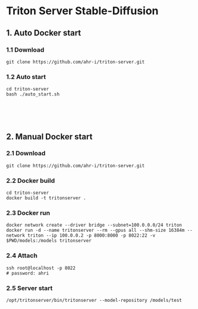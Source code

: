 # Triton Server Stable-Diffusion

## 1. Auto Docker start
### 1.1 Download
```
git clone https://github.com/ahr-i/triton-server.git
```

### 1.2 Auto start
```
cd triton-server
bash ./auto_start.sh
```

<br />
<br />
<br />

## 2. Manual Docker start
### 2.1 Download
```
git clone https://github.com/ahr-i/triton-server.git
```

### 2.2 Docker build
```
cd triton-server
docker build -t tritonserver .
```

### 2.3 Docker run
```
docker network create --driver bridge --subnet=100.0.0.0/24 triton
docker run -d --name tritonserver --rm --gpus all --shm-size 16384m --network triton --ip 100.0.0.2 -p 8000:8000 -p 8022:22 -v $PWD/models:/models tritonserver
```

### 2.4 Attach
```
ssh root@localhost -p 8022
# password: ahri
```

### 2.5 Server start
```
/opt/tritonserver/bin/tritonserver --model-repository /models/test
```
